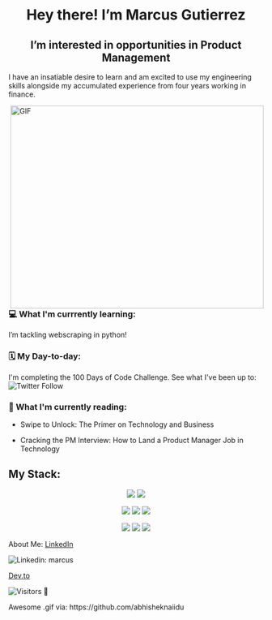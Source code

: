 <h1 align="center"> Hey there! I’m Marcus Gutierrez </h1>


<h2 align="center"> I’m interested in opportunities in Product Management </h2>
<p> I have an insatiable desire to learn and am excited to use my engineering skills alongside my accumulated experience from four years working in finance. 
</p>
  
<img align="right" alt="GIF" src="https://github.com/abhisheknaiidu/abhisheknaiidu/blob/master/code.gif?raw=true" width="500" height="400" />
    
<h3> 💻  What I'm currrently learning: </h3> 
I’m tackling webscraping in python! 
<h3> 🗓 My Day-to-day: </h3>
I'm completing the 100 Days of Code Challenge. See what I've been up to: 
<img align="center" alt="Twitter Follow" src="https://img.shields.io/twitter/follow/CodesMgutierrez?style=social">
<h3> 📗 What I'm currently reading: </h3>

- Swipe to Unlock: The Primer on Technology and Business 

- Cracking the PM Interview: How to Land a Product Manager Job in Technology 

<h2>My Stack: </h2>
<div align="center">

![](https://img.shields.io/badge/Language-Javascript-informational?style=flat&logo=javascript&logoColor=white&color=2bbc8a)
![](https://img.shields.io/badge/Language-Python-informational?style=flat&logo=python&logoColor=white&color=2bbc8a)

![](https://img.shields.io/badge/Framework-React.js-informational?style=flat&logo=react&logoColor=white&color=2bbc8a)
![](https://img.shields.io/badge/Framework-ReactNative-informational?style=flat&logo=react&logoColor=white&color=2bbc8a)
![](https://img.shields.io/badge/Framework-Express.js-informational?style=flat&logo=express&logoColor=white&color=2bbc8a)

![](https://img.shields.io/badge/Framework-Django-informational?style=flat&logo=django&logoColor=white&color=2bbc8a)
![](https://img.shields.io/badge/Tools-PostgreSQL-informational?style=flat&logo=postgresql&logoColor=white&color=2bbc8a)
![](https://img.shields.io/badge/Tools-MongoDB-informational?style=flat&logo=mongodb&logoColor=white&color=2bbc8a)
</div>




About Me:
<a href= "https://www.linkedin.com/feed/">LinkedIn</a>

![Linkedin: marcus](https://img.shields.io/badge/-MarcusGutierrez-blue?style=flat-square&logo=Linkedin&logoColor=white&link=https://www.linkedin.com/in/gutierrezmarcus/)

<a href = "https://dev.to/mgtz505">Dev.to</a>


![Visitors](https://visitor-badge.glitch.me/badge?page_id=mgtz505/mgtz505)
👀
<p>
Awesome .gif via: https://github.com/abhisheknaiidu
 </p>

<!---
mgtz505/mgtz505 is a ✨ special ✨ repository because its `README.md` (this file) appears on your GitHub profile.
You can click the Preview link to take a look at your changes.
--->
